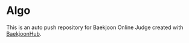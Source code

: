 # Algo
This is an auto push repository for Baekjoon Online Judge created with [BaekjoonHub](https://github.com/BaekjoonHub/BaekjoonHub).
